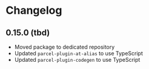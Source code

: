 # Changelog

## 0.15.0 (tbd)

- Moved package to dedicated repository
- Updated `parcel-plugin-at-alias` to use TypeScript
- Updated `parcel-plugin-codegen` to use TypeScript
